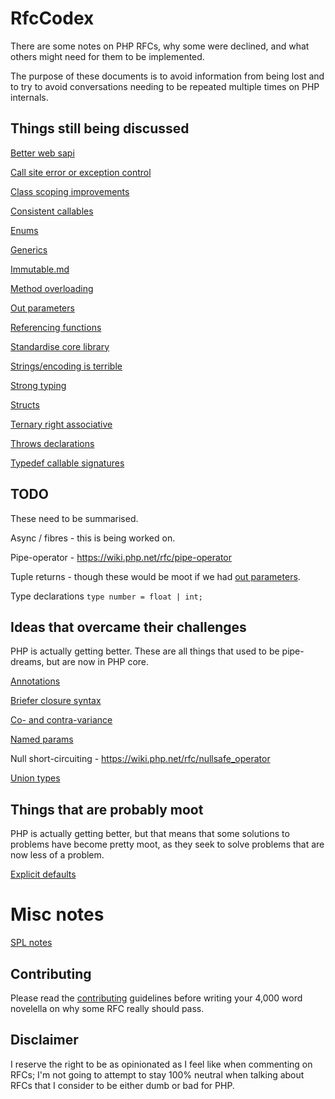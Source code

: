 # RfcCodex

There are some notes on PHP RFCs, why some were declined, and what others might need for them to be implemented.

The purpose of these documents is to avoid information from being lost and to try to avoid conversations needing to be repeated multiple times on PHP internals.

## Things still being discussed 

[Better web sapi](https://github.com/Danack/RfcCodex/blob/master/better_web_sapi.md)

[Call site error or exception control](https://github.com/Danack/RfcCodex/blob/master/call_site_error_exception_control.md)

[Class scoping improvements](https://github.com/Danack/RfcCodex/blob/master/class_scoping_improvements.md)

[Consistent callables](https://github.com/Danack/RfcCodex/blob/master/consistent_callables.md)

[Enums](https://github.com/Danack/RfcCodex/blob/master/enums.md)

[Generics](https://github.com/Danack/RfcCodex/blob/master/generics.md)

[Immutable.md](https://github.com/Danack/RfcCodex/blob/master/generics.md)

[Method overloading](https://github.com/Danack/RfcCodex/blob/master/method_overloading.md)

[Out parameters](https://github.com/Danack/RfcCodex/blob/master/out_parameters.md)

[Referencing functions](https://github.com/Danack/RfcCodex/blob/master/referencing_functions.md)

[Standardise core library](https://github.com/Danack/RfcCodex/blob/master/standardise_core_library.md)

[Strings/encoding is terrible](https://github.com/Danack/RfcCodex/blob/master/strings_and_encoding.md)

[Strong typing](https://github.com/Danack/RfcCodex/blob/master/strong_typing.md)

[Structs](https://github.com/Danack/RfcCodex/blob/master/structs.md)

[Ternary right associative](https://github.com/Danack/RfcCodex/blob/master/ternary_operator_right_associative.md)

[Throws declarations](https://github.com/Danack/RfcCodex/blob/master/throws_declaration.md)

[Typedef callable signatures](https://github.com/Danack/RfcCodex/blob/master/typedef_callables.md)

## TODO

These need to be summarised.

Async / fibres - this is being worked on.

Pipe-operator - https://wiki.php.net/rfc/pipe-operator

Tuple returns - though these would be moot if we had [out parameters](https://github.com/Danack/RfcCodex/blob/master/out_parameters.md).

Type declarations `type number = float | int;`

## Ideas that overcame their challenges

PHP is actually getting better. These are all things that used to be pipe-dreams, but are now in PHP core. 

[Annotations](https://github.com/Danack/RfcCodex/blob/master/annotations.md)

[Briefer closure syntax](https://github.com/Danack/RfcCodex/blob/master/briefer_closure_syntax.md)

[Co- and contra-variance](https://github.com/Danack/RfcCodex/blob/master/co_and_contra_variance.md)

[Named params](https://github.com/Danack/RfcCodex/blob/master/named_params.md)

Null short-circuiting - https://wiki.php.net/rfc/nullsafe_operator

[Union types](https://github.com/Danack/RfcCodex/blob/master/union_types.md)

## Things that are probably moot

PHP is actually getting better, but that means that some solutions to problems have become pretty moot, as they seek to solve problems that are now less of a problem.

[Explicit defaults](https://github.com/Danack/RfcCodex/blob/master/explicit_defaults.md)

# Misc notes

[SPL notes](https://github.com/Danack/RfcCodex/blob/master/spl_summary.md)

## Contributing

Please read the [contributing](https://github.com/Danack/RfcCodex/blob/master/CONTRIBUTING.md) guidelines before writing your 4,000 word novelella on why some RFC really should pass.

## Disclaimer

I reserve the right to be as opinionated as I feel like when commenting on RFCs; I'm not going to attempt to stay 100% neutral when talking about RFCs that I consider to be either dumb or bad for PHP.
